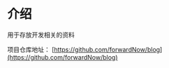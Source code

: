 # 介绍

用于存放开发相关的资料

项目仓库地址： [https://github.com/forwardNow/blog](https://github.com/forwardNow/blog)

